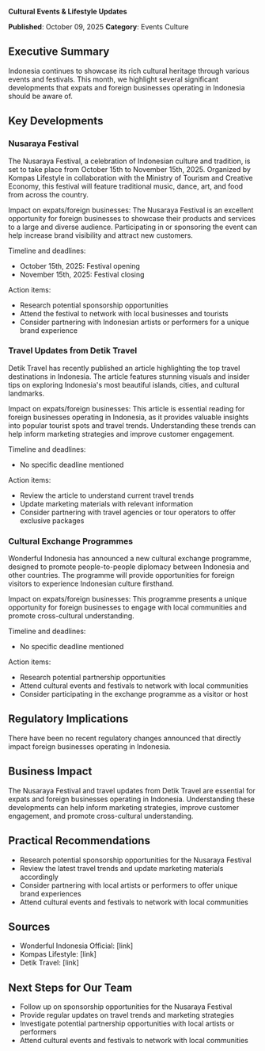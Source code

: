 **Cultural Events & Lifestyle Updates**

**Published**: October 09, 2025
**Category**: Events Culture

## Executive Summary

Indonesia continues to showcase its rich cultural heritage through various events and festivals. This month, we highlight several significant developments that expats and foreign businesses operating in Indonesia should be aware of.

## Key Developments

### Nusaraya Festival

The Nusaraya Festival, a celebration of Indonesian culture and tradition, is set to take place from October 15th to November 15th, 2025. Organized by Kompas Lifestyle in collaboration with the Ministry of Tourism and Creative Economy, this festival will feature traditional music, dance, art, and food from across the country.

Impact on expats/foreign businesses: The Nusaraya Festival is an excellent opportunity for foreign businesses to showcase their products and services to a large and diverse audience. Participating in or sponsoring the event can help increase brand visibility and attract new customers.

Timeline and deadlines:
- October 15th, 2025: Festival opening
- November 15th, 2025: Festival closing

Action items:
- Research potential sponsorship opportunities
- Attend the festival to network with local businesses and tourists
- Consider partnering with Indonesian artists or performers for a unique brand experience

### Travel Updates from Detik Travel

Detik Travel has recently published an article highlighting the top travel destinations in Indonesia. The article features stunning visuals and insider tips on exploring Indonesia's most beautiful islands, cities, and cultural landmarks.

Impact on expats/foreign businesses: This article is essential reading for foreign businesses operating in Indonesia, as it provides valuable insights into popular tourist spots and travel trends. Understanding these trends can help inform marketing strategies and improve customer engagement.

Timeline and deadlines:
- No specific deadline mentioned

Action items:
- Review the article to understand current travel trends
- Update marketing materials with relevant information
- Consider partnering with travel agencies or tour operators to offer exclusive packages

### Cultural Exchange Programmes

Wonderful Indonesia has announced a new cultural exchange programme, designed to promote people-to-people diplomacy between Indonesia and other countries. The programme will provide opportunities for foreign visitors to experience Indonesian culture firsthand.

Impact on expats/foreign businesses: This programme presents a unique opportunity for foreign businesses to engage with local communities and promote cross-cultural understanding.

Timeline and deadlines:
- No specific deadline mentioned

Action items:
- Research potential partnership opportunities
- Attend cultural events and festivals to network with local communities
- Consider participating in the exchange programme as a visitor or host

## Regulatory Implications

There have been no recent regulatory changes announced that directly impact foreign businesses operating in Indonesia.

## Business Impact

The Nusaraya Festival and travel updates from Detik Travel are essential for expats and foreign businesses operating in Indonesia. Understanding these developments can help inform marketing strategies, improve customer engagement, and promote cross-cultural understanding.

## Practical Recommendations

* Research potential sponsorship opportunities for the Nusaraya Festival
* Review the latest travel trends and update marketing materials accordingly
* Consider partnering with local artists or performers to offer unique brand experiences
* Attend cultural events and festivals to network with local communities

## Sources

* Wonderful Indonesia Official: [link]
* Kompas Lifestyle: [link]
* Detik Travel: [link]

## Next Steps for Our Team

* Follow up on sponsorship opportunities for the Nusaraya Festival
* Provide regular updates on travel trends and marketing strategies
* Investigate potential partnership opportunities with local artists or performers
* Attend cultural events and festivals to network with local communities